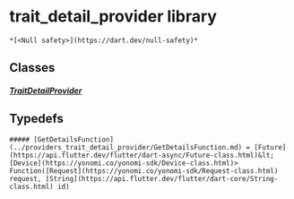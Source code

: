 


# trait_detail_provider library






    *[<Null safety>](https://dart.dev/null-safety)*





## Classes

##### [TraitDetailProvider](../providers_trait_detail_provider/TraitDetailProvider-class.md)



 









## Typedefs


    ##### [GetDetailsFunction](../providers_trait_detail_provider/GetDetailsFunction.md) = [Future](https://api.flutter.dev/flutter/dart-async/Future-class.html)&lt;[Device](https://yonomi.co/yonomi-sdk/Device-class.html)> Function([Request](https://yonomi.co/yonomi-sdk/Request-class.html) request, [String](https://api.flutter.dev/flutter/dart-core/String-class.html) id)
    


       
    









